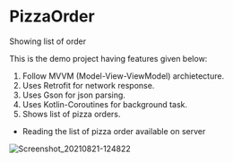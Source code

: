 # PizzaOrder
Showing list of order

This is the demo project having features given below:
1. Follow MVVM (Model-View-ViewModel) archietecture.
2. Uses Retrofit for network response.
3. Uses Gson for json parsing.
4. Uses Kotlin-Coroutines for background task.
5. Shows list of pizza orders.

- Reading the list of pizza order available on server

![Screenshot_20210821-124822](https://user-images.githubusercontent.com/85156549/130315710-f0e530e6-132c-4b6f-b20d-3eda97c1034d.jpg)
